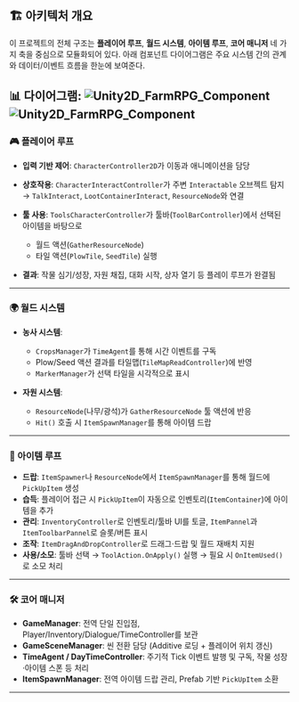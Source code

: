 ## 🏗 아키텍처 개요

이 프로젝트의 전체 구조는 **플레이어 루프**, **월드 시스템**, **아이템 루프**, **코어 매니저** 네 가지 축을 중심으로 모듈화되어 있다.
아래 컴포넌트 다이어그램은 주요 시스템 간의 관계와 데이터/이벤트 흐름을 한눈에 보여준다.

📊 다이어그램:
![Unity2D\_FarmRPG\_Component](./assets/Unity2D_FarmRPG_Component.svg)
![Unity2D\_FarmRPG\_Component](./assets/Unity2D_FarmRPG_Architecture.svg)
---

### 🎮 플레이어 루프

* **입력 기반 제어**: `CharacterController2D`가 이동과 애니메이션을 담당
* **상호작용**: `CharacterInteractController`가 주변 `Interactable` 오브젝트 탐지 → `TalkInteract`, `LootContainerInteract`, `ResourceNode`와 연결
* **툴 사용**: `ToolsCharacterController`가 툴바(`ToolBarController`)에서 선택된 아이템을 바탕으로

  * 월드 액션(`GatherResourceNode`)
  * 타일 액션(`PlowTile`, `SeedTile`) 실행
* **결과**: 작물 심기/성장, 자원 채집, 대화 시작, 상자 열기 등 플레이 루프가 완결됨

---

### 🌍 월드 시스템

* **농사 시스템**:

  * `CropsManager`가 `TimeAgent`를 통해 시간 이벤트를 구독
  * Plow/Seed 액션 결과를 타일맵(`TileMapReadController`)에 반영
  * `MarkerManager`가 선택 타일을 시각적으로 표시
* **자원 시스템**:

  * `ResourceNode`(나무/광석)가 `GatherResourceNode` 툴 액션에 반응
  * `Hit()` 호출 시 `ItemSpawnManager`를 통해 아이템 드랍

---

### 🎒 아이템 루프

* **드랍**: `ItemSpawner`나 `ResourceNode`에서 `ItemSpawnManager`를 통해 월드에 `PickUpItem` 생성
* **습득**: 플레이어 접근 시 `PickUpItem`이 자동으로 인벤토리(`ItemContainer`)에 아이템을 추가
* **관리**: `InventoryController`로 인벤토리/툴바 UI를 토글, `ItemPannel`과 `ItemToolbarPannel`로 슬롯/버튼 표시
* **조작**: `ItemDragAndDropController`로 드래그·드랍 및 월드 재배치 지원
* **사용/소모**: 툴바 선택 → `ToolAction.OnApply()` 실행 → 필요 시 `OnItemUsed()`로 소모 처리

---

### 🛠 코어 매니저

* **GameManager**: 전역 단일 진입점, Player/Inventory/Dialogue/TimeController를 보관
* **GameSceneManager**: 씬 전환 담당 (Additive 로딩 + 플레이어 위치 갱신)
* **TimeAgent / DayTimeController**: 주기적 Tick 이벤트 발행 및 구독, 작물 성장·아이템 스폰 등 처리
* **ItemSpawnManager**: 전역 아이템 드랍 관리, Prefab 기반 `PickUpItem` 소환



---